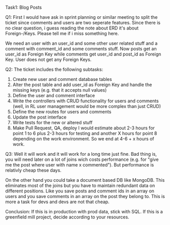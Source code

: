Task1: Blog Posts

Q1:
First I would have ask in sprint planning or similar meeting to split the ticket since comments and users are two seperate features.
Since there is no clear question, i guess reading the note about ERD it's about Foreign-/Keys. Please tell me if i miss something here.

We need an user with an user_id and some other user related stuff and a comment with comment_id and some comments stuff.
Now posts get an user_id as Foreign Key while comments get user_id and post_id as Foreign Key. User does not get any Foreign Keys.


Q2:
The ticket includes the following subtasks:
  1. Create new user and comment database tables
  2. Alter the post table and add user_id as Foreign Key and handle the missing keys (e.g. that it accepts null values)
  3. Define the user and comment interface
  4. Write the controllers with CRUD functionality for users and comments (well, in RL user management would be more complex than just CRUD)
  5. Define the new routes for users and comments
  6. Update the post interface
  7. Write tests for the new or altered stuff
  8. Make Pull Request, QA, deploy
I would estimate about 2-3 hours for point 1 to 6 plus 2-3 hours for testing and another X hours for point 8 depending on the work 
environment. So we end at 4-6 + x hours of work.


Q3:
Well it will work and it will work for a long time just fine. Bad thing is, you will need later on a lot of joins wich costs performance 
(e.g. for "give me the post where user with name x commented"). But performance is relativly cheap these days.

On the other hand you could take a document based DB like MongoDB. This eliminates most of the joins but you have to maintain redundant data
on different positions. Like you save posts and comment ids in an array on users and you save comments in an array on the post they belong
to. This is more a task for devs and devs are not that cheap.

Conclusion: If this is in production with prod data, stick with SQL. If this is a greenfield mill project, decide according to your 
resources.
